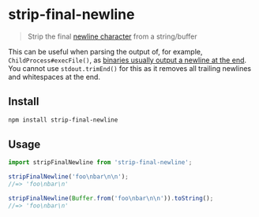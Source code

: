 # strip-final-newline

> Strip the final [newline character](https://en.wikipedia.org/wiki/Newline) from a string/buffer

This can be useful when parsing the output of, for example, `ChildProcess#execFile()`, as [binaries usually output a newline at the end](https://stackoverflow.com/questions/729692/why-should-text-files-end-with-a-newline). You cannot use `stdout.trimEnd()` for this as it removes all trailing newlines and whitespaces at the end.

## Install

```sh
npm install strip-final-newline
```

## Usage

```js
import stripFinalNewline from 'strip-final-newline';

stripFinalNewline('foo\nbar\n\n');
//=> 'foo\nbar\n'

stripFinalNewline(Buffer.from('foo\nbar\n\n')).toString();
//=> 'foo\nbar\n'
```

